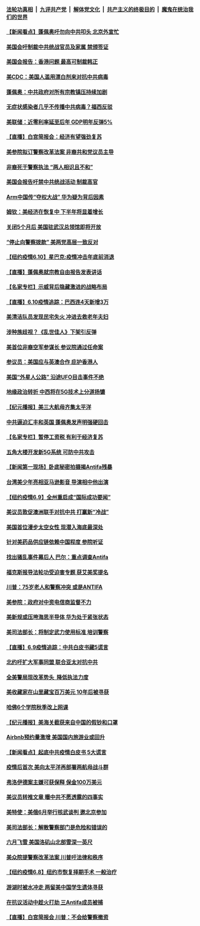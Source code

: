 ####  [法轮功真相](../../../../basic/blob/master/README.md?t=06111031) &nbsp;|&nbsp; [九评共产党](../../../../9ping.md/blob/master/README.md?t=06111031) &nbsp;|&nbsp; [解体党文化](../../../../jtdwh.md/blob/master/README.md?t=06111031)  &nbsp;|&nbsp; [共产主义的终极目的](../../../../gczydzjmd.md/blob/master/README.md?t=06111031) &nbsp;|&nbsp; [魔鬼在统治我们的世界](../../../../mgztzwmdsj.md/blob/master/README.md?t=06111031) 

#### [【新闻看点】蓬佩奥吁勿向中共叩头 北京外宣忙](../pages/nsc412/n12176379.md?t=06111031) 

#### [美国会吁制裁中共统战官员及家属 禁颁签证](../pages/nsc412/n12176503.md?t=06111031) 

#### [美国会报告：香港问题 最高可制裁韩正](../pages/nsc412/n12176223.md?t=06111031) 

#### [美CDC：美国人滥用漂白剂来对抗中共病毒](../pages/nsc412/n12176478.md?t=06111031) 

#### [蓬佩奥：中共政府对所有宗教镇压持续加剧](../pages/nsc412/n12176479.md?t=06111031) 

#### [无症状感染者几乎不传播中共病毒？福西反驳](../pages/nsc412/n12176260.md?t=06111031) 

#### [美联储：近零利率延至后年 GDP明年反弹5%](../pages/nsc412/n12176236.md?t=06111031) 

#### [【直播】白宫简报会：经济有望强劲复苏](../pages/nsc412/n12175422.md?t=06111031) 

#### [美参院拟订警察改革法案 非裔共和党议员主导](../pages/nsc412/n12176132.md?t=06111031) 

#### [非裔死于警察执法 “两人相识且不和”](../pages/nsc412/n12175947.md?t=06111031) 

#### [美国会报告吁禁中共统战活动 制裁高官](../pages/nsc412/n12175863.md?t=06111031) 

#### [Arm中国传“夺权大战” 华为疑为背后因素](../pages/nsc412/n12175981.md?t=06111031) 

#### [姆钦：美经济在恢复中 下半年将显着增长](../pages/nsc412/n12175841.md?t=06111031) 

#### [关闭5个月后 美国驻武汉总领馆即将开放](../pages/nsc412/n12175756.md?t=06111031) 

#### [“停止向警察拨款” 美两党高层一致反对](../pages/nsc412/n12175676.md?t=06111031) 

#### [【纽约疫情6.10】星巴克:疫情冲击年底前消退](../pages/nsc412/n12175204.md?t=06111031) 

#### [【直播】蓬佩奥就宗教自由报告发表讲话](../pages/nsc412/n12175332.md?t=06111031) 

#### [【名家专栏】示威背后隐藏激进的战略布局](../pages/nsc412/n12166652.md?t=06111031) 

#### [【直播】6.10疫情追踪：巴西连4天新增3万](../pages/nsc412/n12175285.md?t=06111031) 

#### [美清洁队员发现民宅失火 冲进去救老年夫妇](../pages/nsc412/n12175022.md?t=06111031) 

#### [涉种族歧视？《乱世佳人》下架引反弹](../pages/nsc412/n12175069.md?t=06111031) 

#### [美首位非裔空军参谋长 参议院通过任命案](../pages/nsc412/n12174938.md?t=06111031) 

#### [参议员：美国应与英澳合作 庇护香港人](../pages/nsc412/n12174542.md?t=06111031) 

#### [美国“外星人公路” 沿途UFO目击事件不绝](../pages/nsc412/n12174536.md?t=06111031) 

#### [地缘政治转折 中西将在5G技术上分道扬镳](../pages/nsc412/n12173903.md?t=06111031) 

#### [【纪元播报】美三大航母齐集太平洋](../pages/nsc412/n12174107.md?t=06111031) 

#### [中共逼迫汇丰和英国 蓬佩奥发声明强硬回击](../pages/nsc412/n12173986.md?t=06111031) 

#### [【名家专栏】暂停工资税 有利于经济复苏](../pages/nsc412/n12172977.md?t=06111031) 

#### [五角大楼开发新5G系统 可防中共攻击](../pages/nsc412/n12173959.md?t=06111031) 

#### [【新闻第一现场】卧底秘密拍摄揭Antifa残暴](../pages/nsc412/n12174010.md?t=06111031) 

#### [台湾美少年亮相亚马逊影音 导演相中他出演](../pages/nsc412/n12168934.md?t=06111031) 

#### [【纽约疫情6.9】全州重启成“国际成功要闻”](../pages/nsc412/n12172788.md?t=06111031) 

#### [美议员敦促澳洲联手对抗中共 打赢新“冷战”](../pages/nsc412/n12173830.md?t=06111031) 

#### [美国首位漫步太空女性 现潜入海底最深处](../pages/nsc412/n12173741.md?t=06111031) 

#### [针对美药品供应链依赖中国程度 参院听证](../pages/nsc412/n12173698.md?t=06111031) 

#### [找出骚乱事件幕后人 巴尔：重点调查Antifa](../pages/nsc412/n12173302.md?t=06111031) 

#### [福克斯报导法轮功受迫害专题 获艾美奖提名](../pages/nsc412/n12173324.md?t=06111031) 

#### [川普：75岁老人和警察冲突 或是ANTIFA](../pages/nsc412/n12173446.md?t=06111031) 

#### [美参院：政府对中资电信商监督不力](../pages/nsc412/n12173229.md?t=06111031) 

#### [美新规或压垮海思半导体 华为处于紧张状态](../pages/nsc412/n12173159.md?t=06111031) 

#### [美司法部长：将制定武力使用标准 培训警察](../pages/nsc412/n12172984.md?t=06111031) 

#### [【直播】6.9疫情追踪：中共白皮书藏5谎言](../pages/nsc412/n12172881.md?t=06111031) 

#### [北约吁扩大军事同盟 联合亚太对抗中共](../pages/nsc412/n12172628.md?t=06111031) 

#### [全美警局现改革势头  降低执法力度](../pages/nsc412/n12172412.md?t=06111031) 

#### [美收藏家在山里藏宝百万美元 10年后被寻获](../pages/nsc412/n12172061.md?t=06111031) 

#### [哈佛6个学院秋季改上网课](../pages/nsc412/n12172125.md?t=06111031) 

#### [【纪元播报】美海关截获来自中国的假钞和口罩](../pages/nsc412/n12171507.md?t=06111031) 

#### [Airbnb预约量激增 美国国内旅游业或回升](../pages/nsc412/n12171611.md?t=06111031) 

#### [【新闻看点】起底中共疫情白皮书 5大谎言](../pages/nsc412/n12170872.md?t=06111031) 

#### [疫情后首次 美向太平洋再部署两航母战斗群](../pages/nsc412/n12171358.md?t=06111031) 

#### [弗洛伊德案主嫌可获保释 保金100万美元](../pages/nsc412/n12171269.md?t=06111031) 

#### [美议员转推文章 曝中共不愿透露的四事实](../pages/nsc412/n12171207.md?t=06111031) 

#### [美特使：美俄6月举行核武谈判 邀北京参加](../pages/nsc412/n12171299.md?t=06111031) 

#### [美司法部长：解散警察部门是危险和错误的](../pages/nsc412/n12171313.md?t=06111031) 

#### [六月飞雪 美国洛矶山北部雪深一英尺](../pages/nsc412/n12171099.md?t=06111031) 

#### [美众院提警察改革法案 川普吁法律和秩序](../pages/nsc412/n12171121.md?t=06111031) 

#### [【纽约疫情6.8】纽约市恢复择期手术 一般治疗](../pages/nsc412/n12170286.md?t=06111031) 

#### [游湖时被水冲走 两留美中国学生遗体寻获](../pages/nsc412/n12171046.md?t=06111031) 

#### [在抗议活动中趁火打劫 三Antifa成员被捕](../pages/nsc412/n12170893.md?t=06111031) 

#### [【直播】白宫简报会 川普：不会给警察撤资](../pages/nsc412/n12170897.md?t=06111031) 


